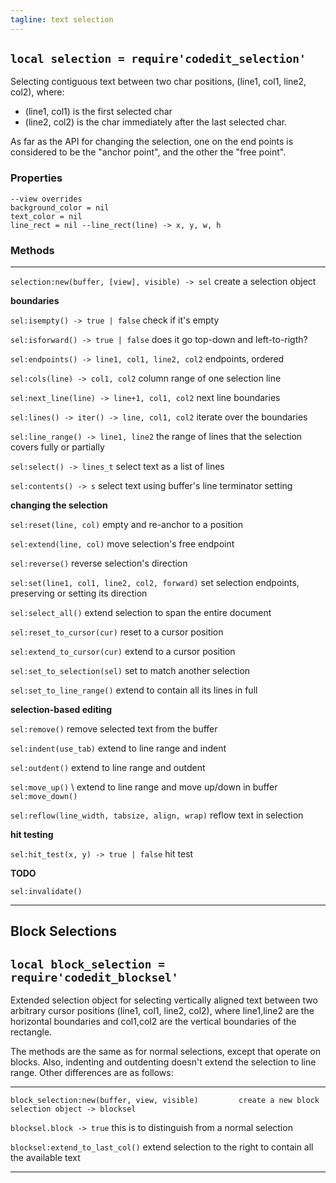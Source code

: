 ```yaml
---
tagline: text selection
---
```


## `local selection = require'codedit_selection'`

Selecting contiguous text between two char positions, (line1, col1, line2, col2), where:

  * (line1, col1) is the first selected char
  * (line2, col2) is the char immediately after the last selected char.

As far as the API for changing the selection, one on the end points is considered
to be the "anchor point", and the other the "free point".

### Properties

~~~{.lua}
--view overrides
background_color = nil
text_color = nil
line_rect = nil --line_rect(line) -> x, y, w, h
~~~

### Methods

-------------------------------------------------- --------------------------------------------------
`selection:new(buffer, [view], visible) -> sel`		create a selection object

__boundaries__

`sel:isempty() -> true | false`							check if it's empty

`sel:isforward() -> true | false`						does it go top-down and left-to-rigth?

`sel:endpoints() -> line1, col1, line2, col2`		endpoints, ordered

`sel:cols(line) -> col1, col2`							column range of one selection line

`sel:next_line(line) -> line+1, col1, col2`			next line boundaries

`sel:lines() -> iter() -> line, col1, col2`			iterate over the boundaries

`sel:line_range() -> line1, line2`						the range of lines that the selection covers fully or partially

`sel:select() -> lines_t`									select text as a list of lines

`sel:contents() -> s`										select text using buffer's line terminator setting

__changing the selection__

`sel:reset(line, col)`										empty and re-anchor to a position

`sel:extend(line, col)`										move selection's free endpoint

`sel:reverse()`												reverse selection's direction

`sel:set(line1, col1, line2, col2, forward)`			set selection endpoints, preserving or setting its direction

`sel:select_all()`											extend selection to span the entire document

`sel:reset_to_cursor(cur)`									reset to a cursor position

`sel:extend_to_cursor(cur)`								extend to a cursor position

`sel:set_to_selection(sel)`								set to match another selection

`sel:set_to_line_range()`									extend to contain all its lines in full

__selection-based editing__

`sel:remove()`													remove selected text from the buffer

`sel:indent(use_tab)`										extend to line range and indent

`sel:outdent()`												extend to line range and outdent

`sel:move_up()`	\											extend to line range and move up/down in buffer
`sel:move_down()`

`sel:reflow(line_width, tabsize, align, wrap)`		reflow text in selection

__hit testing__

`sel:hit_test(x, y) -> true | false`					hit test

__TODO__

`sel:invalidate()`

-------------------------------------------------- --------------------------------------------------

## Block Selections

## `local block_selection = require'codedit_blocksel'`

Extended selection object for selecting vertically aligned text between two arbitrary cursor
positions (line1, col1, line2, col2), where line1,line2 are the horizontal boundaries and col1,col2
are the vertical boundaries of the rectangle.

The methods are the same as for normal selections, except that operate on blocks.
Also, indenting and outdenting doesn't extend the selection to line range.
Other differences are as follows:

-------------------------------------------------- --------------------------------------------------
`block_selection:new(buffer, view, visible)			create a new block selection object
	-> blocksel`

`blocksel.block -> true` 									this is to distinguish from a normal selection

`blocksel:extend_to_last_col()`							extend selection to the right to contain
																	all the available text
-------------------------------------------------- --------------------------------------------------

